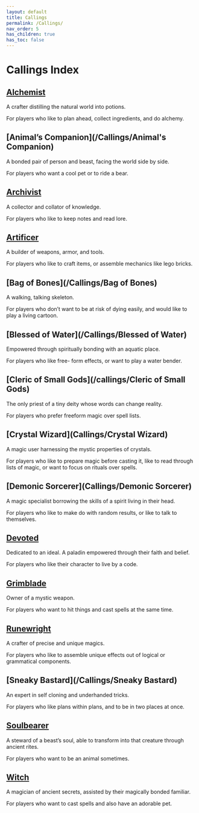 ```yaml
---
layout: default
title: Callings
permalink: /Callings/
nav_order: 5
has_children: true
has_toc: false
---
```


#  Callings Index

## [Alchemist](/Callings/Alchemist)

A crafter distilling the natural world into potions. 

For players who like to plan ahead, collect ingredients, and do alchemy.

## [Animal’s Companion](/Callings/Animal's Companion)

A bonded pair of person and beast, facing the world side by side. 

For players who want a cool pet or to ride a bear.

## [Archivist](/Callings/Archivist)

A collector and collator of knowledge. 

For players who like to keep notes and read lore.

## [Artificer](/Callings/Artificer)

A builder of  weapons, armor, and tools.  

For players who like to craft items, or  assemble mechanics like lego bricks.

## [Bag of Bones](/Callings/Bag of Bones)

A walking, talking skeleton. 

For players who don’t want to be at risk of dying easily, and would like to play a living cartoon.

## [Blessed of Water](/Callings/Blessed of Water)

Empowered through spiritually bonding with an aquatic place. 

For players who like free- form effects, or want to play a water bender.

## [Cleric of Small Gods](/callings/Cleric of Small Gods)

The only priest of a tiny deity whose words can change reality. 

For players who prefer freeform magic over spell lists.

## [Crystal Wizard](Callings/Crystal Wizard)

A magic user harnessing the mystic properties of crystals.

For players who like to prepare magic before casting it, like to read through lists of magic, or want to focus on rituals over spells.

## [Demonic Sorcerer](Callings/Demonic Sorcerer)

A magic specialist borrowing the skills of a spirit living in their head. 

For players who like to make do with random results, or like to talk to themselves.

## [Devoted](/Callings/Devoted)

Dedicated to an ideal. A paladin empowered through their faith and belief. 

For players who like their character to live by a code.

## [Grimblade](/Callings/Grimblade)

Owner of a mystic weapon. 

For players who want to hit things and cast spells at the same time.

## [Runewright](/Callings/Runewright)

A crafter of precise and unique magics. 

For players who like to assemble unique effects out of logical or grammatical components.

## [Sneaky Bastard](/Callings/Sneaky Bastard)

An expert in self cloning and underhanded tricks. 

For players who like plans within plans, and to be in two places at once.

## [Soulbearer](/Callings/Soulbearer)

A steward of a beast’s soul, able to transform into that creature through ancient rites. 

For players who want to be an animal sometimes.

## [Witch](/Callings/Witch)

A magician of ancient secrets, assisted by their magically bonded familiar. 

For players who want to cast spells and also have an adorable pet.